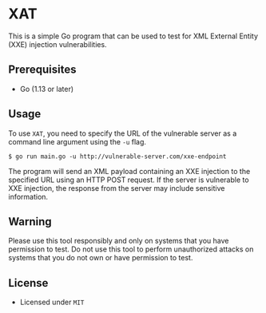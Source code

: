 # XAT

This is a simple Go program that can be used to test for XML External Entity (XXE) injection vulnerabilities.

## Prerequisites

- Go (1.13 or later)

## Usage 

To use `XAT`, you need to specify the URL of the vulnerable server as a command line argument using the `-u` flag.

```
$ go run main.go -u http://vulnerable-server.com/xxe-endpoint
```

The program will send an XML payload containing an XXE injection to the specified URL using an HTTP POST request. If the server is vulnerable to XXE injection, the response from the server may include sensitive information.

## Warning

Please use this tool responsibly and only on systems that you have permission to test. Do not use this tool to perform unauthorized attacks on systems that you do not own or have permission to test.

## License 

- Licensed under `MIT`

